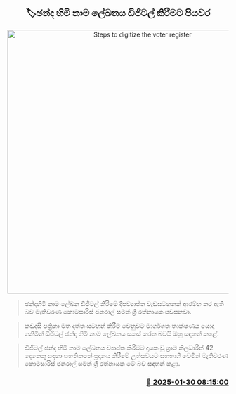 <p align='center'><b><h2 align='center' title='Steps to digitize the voter register'>🏷ඡන්ද හිමි නාම ලේඛනය ඩිජිටල් කිරීමට පියවර</h2></b></p>
<p align='center'><img src='https://helakuru.sgp1.cdn.digitaloceanspaces.com/esana/images/lib/saman-sri-rathnayake-media.jpg' width='600' alt='Steps to digitize the voter register'></p>

> ඡන්දහිමි නාම ලේඛන ඩිජිටල් කිරිමේ දීපව්‍යාප්ත වැඩසටහනක් ආරම්භ කර ඇති බව මැතිවරණ කොමසාරිස් ජනරාල් සමන් ශ්‍රී රත්නායක පවසනවා.

> කඩදාසි පත්‍රිකා මත දත්ත සටහන් කිරීම වෙනුවට මාර්ගගත තාක්ෂණය යොදා ගනිමින් ඩිජිටල් ඡන්ද හිමි නාම ලේඛනය සකස් කරන බවයි ඔහු සඳහන් කළේ.

> ඩිජිටල් ඡන්ද හිමි නාම ලේඛනය ව්‍යාප්ත කිරීමට දායක වු ග්‍රාම නිලධාරීන් 42 දෙනෙකු සඳහා සහතිකපත් ප්‍රදානය කිරීමේ උත්සවයට සහභාගී වෙමින් මැතිවරණ කොමසාරිස් ජනරාල් සමන් ශ්‍රී රත්නායක මේ බව සඳහන් කළා.



<h3 align='right'><a href='https://www.helakuru.lk/esana/p/107014/'>📅 2025-01-30 08:15:00</a></h3>
